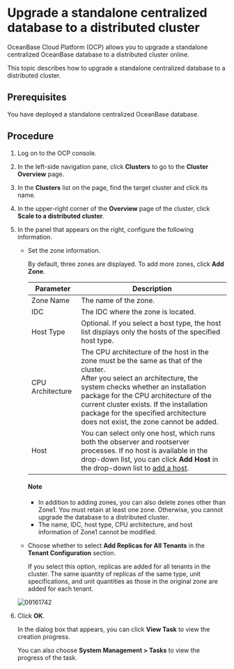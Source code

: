 # Upgrade a standalone centralized database to a distributed cluster

OceanBase Cloud Platform (OCP) allows you to upgrade a standalone centralized OceanBase database to a distributed cluster online.

This topic describes how to upgrade a standalone centralized database to a distributed cluster.

## Prerequisites

You have deployed a standalone centralized OceanBase database.

## Procedure

1. Log on to the OCP console.

2. In the left-side navigation pane, click **Clusters** to go to the **Cluster Overview** page.

3. In the **Clusters** list on the page, find the target cluster and click its name.

4. In the upper-right corner of the **Overview** page of the cluster, click **Scale to a distributed cluster**.

5. In the panel that appears on the right, configure the following information.

   * Set the zone information.

      By default, three zones are displayed. To add more zones, click **Add Zone**.

      | **Parameter** | **Description** |
      |---------|-------|
      | Zone Name | The name of the zone.  |
      | IDC | The IDC where the zone is located.  |
      | Host Type | Optional. If you select a host type, the host list displays only the hosts of the specified host type.  |
      | CPU Architecture | The CPU architecture of the host in the zone must be the same as that of the cluster. <br>After you select an architecture, the system checks whether an installation package for the CPU architecture of the current cluster exists. If the installation package for the specified architecture does not exist, the zone cannot be added.  |
      | Host | You can select only one host, which runs both the observer and rootserver processes. If no host is available in the drop-down list, you can click **Add Host** in the drop-down list to [add a host](../../850.host-features/200.add-a-host.md).  |

        <main id="notice" type='explain'>
        <h4>Note</h4>
        <p><ul><li>In addition to adding zones, you can also delete zones other than Zone1. You must retain at least one zone. Otherwise, you cannot upgrade the database to a distributed cluster. </li><li>The name, IDC, host type, CPU architecture, and host information of Zone1 cannot be modified. </li></ul></p>
        </main>

   * Choose whether to select **Add Replicas for All Tenants** in the **Tenant Configuration** section.

      If you select this option, replicas are added for all tenants in the cluster. The same quantity of replicas of the same type, unit specifications, and unit quantities as those in the original zone are added for each tenant.

   ![09161742](https://obbusiness-private.oss-cn-shanghai.aliyuncs.com/doc/img/ocp/410/%E6%89%A9%E5%B1%95%E4%B8%BA%E5%88%86%E5%B8%83%E5%BC%8F%E9%9B%86%E7%BE%A4-1.png)

6. Click **OK**.

   In the dialog box that appears, you can click **View Task** to view the creation progress.

   You can also choose **System Management > Tasks** to view the progress of the task.
